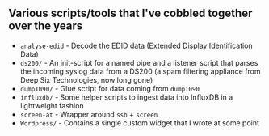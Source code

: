 ## Various scripts/tools that I've cobbled together over the years

*  `analyse-edid` - Decode the EDID data (Extended Display Identification Data)
*  `ds200/` - An init-script for a named pipe and a listener script that parses the incoming syslog data from a DS200 (a spam filtering appliance from Deep Six Technologies, now long gone)
*  `dump1090/` - Glue script for data coming from `dump1090`
*  `influxdb/` - Some helper scripts to ingest data into InfluxDB in a lightweight fashion
*  `screen-at` - Wrapper around `ssh` + `screen`
*  `Wordpress/` - Contains a single custom widget that I wrote at some point
